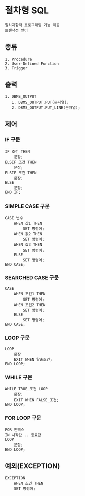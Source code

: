 # 절차형 SQL

    절차지향적 프로그래밍 기능 제공
    트랜잭션 언어

## 종류

    1. Procedure
    2. User-Defined Function
    3. Trigger

## 출력

    1. DBMS_OUTPUT
       1. DBMS_OUTPUT.PUT(문자열);
       2. DBMS_OUTPUT.PUT_LINE(문자열);

## 제어

### IF 구문
    
    IF 조건 THEN
        문장;
    ELSIF 조건 THEN
        문장;
    ELSIF 조건 THEN
        문장;
    ELSE
        문장;
    END IF;

### SIMPLE CASE 구문

    CASE 변수
        WHEN 값1 THEN
            SET 명령어;
        WHEN 값2 THEN
            SET 명령어;
        WHEN 값3 THEN
            SET 명령어;
        ELSE
            SET 명령어;
    END CASE;

### SEARCHED CASE 구문

    CASE
        WHEN 조건1 THEN
            SET 명령어;
        WHEN 조건2 THEN
            SET 명령어;
        ELSE
            SET 명령어;
    END CASE;

### LOOP 구문

    LOOP
        문장
        EXIT WHEN 탈출조건;
    END LOOP;

### WHILE 구문

    WHILE TRUE_조건 LOOP
        문장;
        EXIT WHEN FALSE_조건;
    END LOOP;

### FOR LOOP 구문

    FOR 인덱스
    IN 시작값 .. 종료값
    LOOP
        문장;
    END LOOP;

## 예외(EXCEPTION)

    EXCEPTION
        WHEN 조건 THEN
        SET 명령어;

